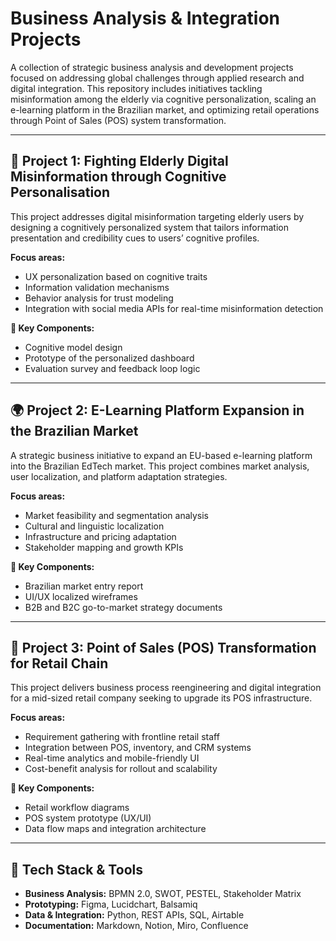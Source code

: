 # Business Analysis & Integration Projects  
A collection of strategic business analysis and development projects focused on addressing global challenges through applied research and digital integration. This repository includes initiatives tackling misinformation among the elderly via cognitive personalization, scaling an e-learning platform in the Brazilian market, and optimizing retail operations through Point of Sales (POS) system transformation.

---

## 🧠 Project 1: Fighting Elderly Digital Misinformation through Cognitive Personalisation  
This project addresses digital misinformation targeting elderly users by designing a cognitively personalized system that tailors information presentation and credibility cues to users’ cognitive profiles.

**Focus areas:**  
- UX personalization based on cognitive traits  
- Information validation mechanisms  
- Behavior analysis for trust modeling  
- Integration with social media APIs for real-time misinformation detection  

**📂 Key Components:**  
- Cognitive model design  
- Prototype of the personalized dashboard  
- Evaluation survey and feedback loop logic  

---

## 🌍 Project 2: E-Learning Platform Expansion in the Brazilian Market  
A strategic business initiative to expand an EU-based e-learning platform into the Brazilian EdTech market. This project combines market analysis, user localization, and platform adaptation strategies.

**Focus areas:**  
- Market feasibility and segmentation analysis  
- Cultural and linguistic localization  
- Infrastructure and pricing adaptation  
- Stakeholder mapping and growth KPIs  

**📂 Key Components:**  
- Brazilian market entry report  
- UI/UX localized wireframes  
- B2B and B2C go-to-market strategy documents  

---

## 🛒 Project 3: Point of Sales (POS) Transformation for Retail Chain  
This project delivers business process reengineering and digital integration for a mid-sized retail company seeking to upgrade its POS infrastructure.

**Focus areas:**  
- Requirement gathering with frontline retail staff  
- Integration between POS, inventory, and CRM systems  
- Real-time analytics and mobile-friendly UI  
- Cost-benefit analysis for rollout and scalability  

**📂 Key Components:**  
- Retail workflow diagrams  
- POS system prototype (UX/UI)  
- Data flow maps and integration architecture  

---

## 🔧 Tech Stack & Tools  
- **Business Analysis:** BPMN 2.0, SWOT, PESTEL, Stakeholder Matrix  
- **Prototyping:** Figma, Lucidchart, Balsamiq  
- **Data & Integration:** Python, REST APIs, SQL, Airtable  
- **Documentation:** Markdown, Notion, Miro, Confluence  


